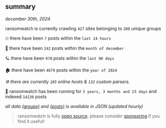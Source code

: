 
## summary
_december 30th, 2024_

ransomwatch is currently crawling `427` sites belonging to `208` unique groups

⏲ there have been `7` posts within the `last 24 hours`

🦈 there have been `242` posts within the `month of december`

🪐 there have been `970` posts within the `last 90 days`

🏚 there have been `4679` posts within the `year of 2024`

_⚙️ there are currently `105` online hosts & `132` custom parsers._

🦕 ransomwatch has been running for `3 years, 3 months and 23 days` and indexed `14136` posts

_all data  [(groups)](http://ransomwhat.telemetry.ltd/groups) and [(posts)](http://ransomwhat.telemetry.ltd/posts) is available in JSON (updated hourly)_

> ransomwatch is fully [open source](https://github.com/joshhighet/ransomwatch#ransomwatch--). please consider [sponsoring](https://github.com/sponsors/joshhighet) if you find it useful!
